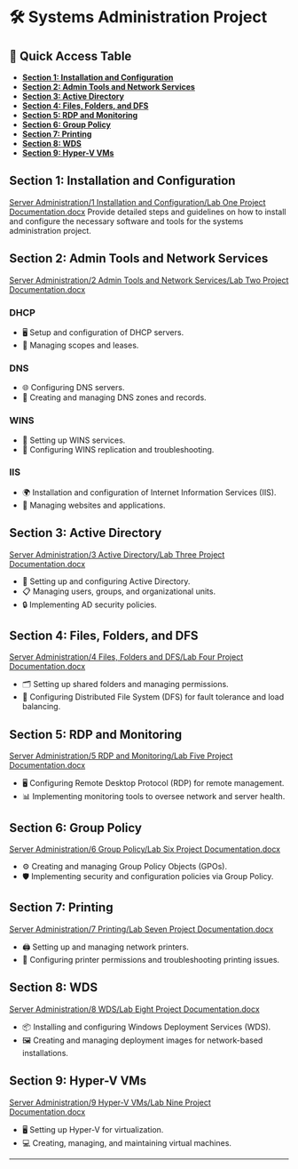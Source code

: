 # 🛠️ **Systems Administration Project**

## 📂 **Quick Access Table**
- [**Section 1: Installation and Configuration**](#section-1-installation-and-configuration)
- [**Section 2: Admin Tools and Network Services**](#section-2-admin-tools-and-network-services)
- [**Section 3: Active Directory**](#section-3-active-directory)
- [**Section 4: Files, Folders, and DFS**](#section-4-files-folders-and-dfs)
- [**Section 5: RDP and Monitoring**](#section-5-rdp-and-monitoring)
- [**Section 6: Group Policy**](#section-6-group-policy)
- [**Section 7: Printing**](#section-7-printing)
- [**Section 8: WDS**](#section-8-wds)
- [**Section 9: Hyper-V VMs**](#section-9-hyper-v-vms)

## **Section 1: Installation and Configuration**
[Server Administration/1 Installation and Configuration/Lab One Project Documentation.docx](Server%20Administration/1%20Installation%20and%20Configuration/Raine_Lab_One_Project_Documentation.pdf)
Provide detailed steps and guidelines on how to install and configure the necessary software and tools for the systems administration project.

## **Section 2: Admin Tools and Network Services**
[Server Administration/2 Admin Tools and Network Services/Lab Two Project Documentation.docx](Server%20Administration/2%20Admin%20Tools%20and%20Network%20Services/Raine_Lab_Two_Project_Documentation.pdf)

### **DHCP**
- 🖥️ Setup and configuration of DHCP servers.
- 📜 Managing scopes and leases.
  
### **DNS**
- 🌐 Configuring DNS servers.
- 📝 Creating and managing DNS zones and records.
  
### **WINS**
- 🔧 Setting up WINS services.
- 🔄 Configuring WINS replication and troubleshooting.

### **IIS**
- 🌍 Installation and configuration of Internet Information Services (IIS).
- 📂 Managing websites and applications.

## **Section 3: Active Directory**
[Server Administration/3 Active Directory/Lab Three Project Documentation.docx](Server%20Administration/3%20Active%20Directory/Raine_Lab_Three_Project_Documentation.pdf)

- 👥 Setting up and configuring Active Directory.
- 📋 Managing users, groups, and organizational units.
- 🔒 Implementing AD security policies.

## **Section 4: Files, Folders, and DFS**
[Server Administration/4 Files, Folders and DFS/Lab Four Project Documentation.docx](Server%20Administration/4%20Files%2C%20Folders%20and%20DFS/Raine_Lab_Four_Project_Documentation.pdf)

- 🗂️ Setting up shared folders and managing permissions.
- 🔗 Configuring Distributed File System (DFS) for fault tolerance and load balancing.

## **Section 5: RDP and Monitoring**
[Server Administration/5 RDP and Monitoring/Lab Five Project Documentation.docx](Server%20Administration/5%20RDP%20and%20Monitoring/Raine_Lab_Five_Project_Documentation.pdf)

- 🖥️ Configuring Remote Desktop Protocol (RDP) for remote management.
- 📊 Implementing monitoring tools to oversee network and server health.

## **Section 6: Group Policy**
[Server Administration/6 Group Policy/Lab Six Project Documentation.docx](Server%20Administration/6%20Group%20Policy/Raine_Lab_Six_Project_Documentation.pdf)

- ⚙️ Creating and managing Group Policy Objects (GPOs).
- 🛡️ Implementing security and configuration policies via Group Policy.

## **Section 7: Printing**
[Server Administration/7 Printing/Lab Seven Project Documentation.docx](Server%20Administration/7%20Printing/Raine_Lab_Seven_Project_Documentation.pdf)

- 🖨️ Setting up and managing network printers.
- 🔧 Configuring printer permissions and troubleshooting printing issues.

## **Section 8: WDS**
[Server Administration/8 WDS/Lab Eight Project Documentation.docx](Server%20Administration/8%20WDS/Raine_Lab_Eight_Project_Documentation.pdf)

- 📦 Installing and configuring Windows Deployment Services (WDS).
- 🖼️ Creating and managing deployment images for network-based installations.

## **Section 9: Hyper-V VMs**
[Server Administration/9 Hyper-V VMs/Lab Nine Project Documentation.docx](Server%20Administration/9%20Hyper-V%20VM's/Raine_Lab_Nine_Project_Documentation.pdf)

- 🖥️ Setting up Hyper-V for virtualization.
- 💻 Creating, managing, and maintaining virtual machines.

---
